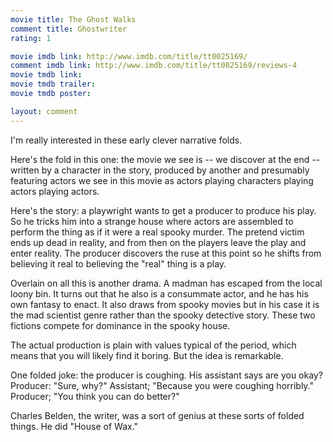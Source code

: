 ```yaml
---
movie title: The Ghost Walks
comment title: Ghostwriter
rating: 1

movie imdb link: http://www.imdb.com/title/tt0025169/
comment imdb link: http://www.imdb.com/title/tt0025169/reviews-4
movie tmdb link: 
movie tmdb trailer: 
movie tmdb poster: 

layout: comment
---
```


I'm really interested in these early clever narrative folds. 

Here's the fold in this one: the movie we see is -- we discover at the end -- written by a character in the story, produced by another and presumably featuring actors we see in this movie as actors playing characters playing actors playing actors.

Here's the story: a playwright wants to get a producer to produce his play. So he tricks him into a strange house where actors are assembled to perform the thing as if it were a real spooky murder. The pretend victim ends up dead in reality, and from then on the players leave the play and enter reality. The producer discovers the ruse at this point so he shifts from believing it real to believing the "real" thing is a play.

Overlain on all this is another drama. A madman has escaped from the local loony bin. It turns out that he also is a consummate actor, and he has his own fantasy to enact. It also draws from spooky movies but in his case it is the mad scientist genre rather than the spooky detective story. These two fictions compete for dominance in the spooky house.

The actual production is plain with values typical of the period, which means that you will likely find it boring. But the idea is remarkable.

One folded joke: the producer is coughing. His assistant says are you okay? Producer: "Sure, why?" Assistant; "Because you were coughing horribly." Producer; "You think you can do better?"

Charles Belden, the writer, was a sort of genius at these sorts of folded things. He did "House of Wax."